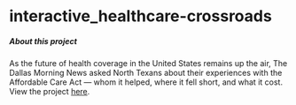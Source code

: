 # interactive_healthcare-crossroads

##### About this project
As the future of health coverage in the United States remains up the air, The Dallas Morning News asked North Texans about their experiences with the Affordable Care Act — whom it helped, where it fell short, and what it cost. View the project [here](https://interactives.dallasnews.com/2017/critical-choices/).
